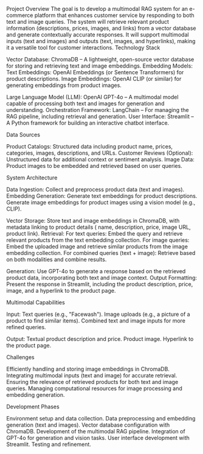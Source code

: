 Project Overview
The goal is to develop a multimodal RAG system for an e-commerce platform that enhances customer service by responding to both text and image queries. The system will retrieve relevant product information (descriptions, prices, images, and links) from a vector database and generate contextually accurate responses. It will support multimodal inputs (text and images) and outputs (text, images, and hyperlinks), making it a versatile tool for customer interactions.
Technology Stack

Vector Database: ChromaDB – A lightweight, open-source vector database for storing and retrieving text and image embeddings.
Embedding Models:
Text Embeddings: OpenAI Embeddings (or Sentence Transformers) for product descriptions.
Image Embeddings: OpenAI CLIP (or similar) for generating embeddings from product images.


Large Language Model (LLM): OpenAI GPT-4o – A multimodal model capable of processing both text and images for generation and understanding.
Orchestration Framework: LangChain – For managing the RAG pipeline, including retrieval and generation.
User Interface: Streamlit – A Python framework for building an interactive chatbot interface.

Data Sources

Product Catalogs: Structured data including product name, prices, categories, images, descriptions, and URLs.
Customer Reviews (Optional): Unstructured data for additional context or sentiment analysis.
Image Data: Product images to be embedded and retrieved based on user queries.

System Architecture

Data Ingestion: Collect and preprocess product data (text and images).
Embedding Generation:
Generate text embeddings for product descriptions.
Generate image embeddings for product images using a vision model (e.g., CLIP).


Vector Storage: Store text and image embeddings in ChromaDB, with metadata linking to product details ( name, description, price, image URL, product link).
Retrieval:
For text queries: Embed the query and retrieve relevant products from the text embedding collection.
For image queries: Embed the uploaded image and retrieve similar products from the image embedding collection.
For combined queries (text + image): Retrieve based on both modalities and combine results.


Generation: Use GPT-4o to generate a response based on the retrieved product data, incorporating both text and image context.
Output Formatting: Present the response in Streamlit, including the product description, price, image, and a hyperlink to the product page.

Multimodal Capabilities

Input: 
Text queries (e.g., "Facewash").
Image uploads (e.g., a picture of a product to find similar items).
Combined text and image inputs for more refined queries.


Output:
Textual product description and price.
Product image.
Hyperlink to the product page.



Challenges

Efficiently handling and storing image embeddings in ChromaDB.
Integrating multimodal inputs (text and image) for accurate retrieval.
Ensuring the relevance of retrieved products for both text and image queries.
Managing computational resources for image processing and embedding generation.


Development Phases

Environment setup and data collection.
Data preprocessing and embedding generation (text and images).
Vector database configuration with ChromaDB.
Development of the multimodal RAG pipeline.
Integration of GPT-4o for generation and vision tasks.
User interface development with Streamlit.
Testing and refinement.

